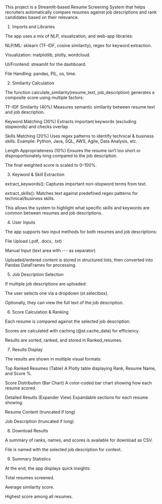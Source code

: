 This project is a Streamlit-based Resume Screening System that helps recruiters automatically compare resumes against job descriptions and rank candidates based on their relevance.

1. Imports and Libraries

The app uses a mix of NLP, visualization, and web-app libraries:

NLP/ML: sklearn (TF-IDF, cosine similarity), regex for keyword extraction.

Visualization: matplotlib, plotly, wordcloud.

UI/Frontend: streamlit for the dashboard.

File Handling: pandas, PIL, os, time.

2. Similarity Calculation

The function calculate_similarity(resume_text, job_description) generates a composite score using multiple factors:

TF-IDF Similarity (40%)
Measures semantic similarity between resume text and job description.

Keyword Matching (30%)
Extracts important keywords (excluding stopwords) and checks overlap.

Skills Matching (20%)
Uses regex patterns to identify technical & business skills.
Example: Python, Java, SQL, AWS, Agile, Data Analysis, etc.

Length Appropriateness (10%)
Ensures the resume isn’t too short or disproportionately long compared to the job description.

The final weighted score is scaled to 0–100%.

3. Keyword & Skill Extraction

extract_keywords(): Captures important non-stopword terms from text.

extract_skills(): Matches text against predefined regex patterns for technical/business skills.

This allows the system to highlight what specific skills and keywords are common between resumes and job descriptions.

4. User Inputs

The app supports two input methods for both resumes and job descriptions:

File Upload (.pdf, .docx, .txt)

Manual Input (text area with --- as separator)

Uploaded/entered content is stored in structured lists, then converted into Pandas DataFrames for processing.

5. Job Description Selection

If multiple job descriptions are uploaded:

The user selects one via a dropdown (st.selectbox).

Optionally, they can view the full text of the job description.

6. Score Calculation & Ranking

Each resume is compared against the selected job description.

Scores are calculated with caching (@st.cache_data) for efficiency.

Results are sorted, ranked, and stored in Ranked_resumes.

7. Results Display

The results are shown in multiple visual formats:

Top Ranked Resumes (Table)
A Plotly table displaying Rank, Resume Name, and Score %.

Score Distribution (Bar Chart)
A color-coded bar chart showing how each resume scored.

Detailed Results (Expander View)
Expandable sections for each resume showing:

Resume Content (truncated if long)

Job Description (truncated if long)

8. Download Results

A summary of ranks, names, and scores is available for download as CSV.

File is named with the selected job description for context.

9. Summary Statistics

At the end, the app displays quick insights:

Total resumes screened.

Average similarity score.

Highest score among all resumes.
